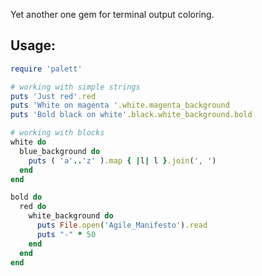 Yet another one gem for terminal output coloring.

Usage:
----

```ruby
require 'palett'

# working with simple strings
puts 'Just red'.red 
puts 'White on magenta '.white.magenta_background 
puts 'Bold black on white'.black.white_background.bold

# working with blocks
white do
  blue_background do
    puts ( 'a'..'z' ).map { |l| l }.join(', ')
  end
end

bold do
  red do
    white_background do
      puts File.open('Agile_Manifesto').read
      puts "-" * 50
    end
  end
end
```